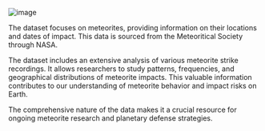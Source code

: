 ![image](https://github.com/user-attachments/assets/21682a86-b5ea-4423-97d7-0111b73ef1d9)


The dataset focuses on meteorites, providing information on their locations and dates of impact. This data is sourced from the Meteoritical Society through NASA.

The dataset includes an extensive analysis of various meteorite strike recordings. It allows researchers to study patterns, frequencies, and geographical distributions of meteorite impacts. This valuable information contributes to our understanding of meteorite behavior and impact risks on Earth.

The comprehensive nature of the data makes it a crucial resource for ongoing meteorite research and planetary defense strategies.
